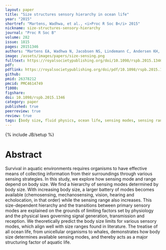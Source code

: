 ```yaml
---
layout: paper
title: "Size structures sensory hierarchy in ocean life"
year: "2015"
shortref: "Martens, Wadhwa, et al., <i>Proc R Soc B</i> 2015"
nickname: size-structures-sensory-hierarchy
journal: "Proc R Soc B"
volume: 282
issue: 1815
pages: 20151346
authors: "Martens EA, Wadhwa N, Jacobsen NS, Lindemann C, Andersen KH, Visser A"
image: /assets/images/papers/size-sensing.png
fulltext: https://royalsocietypublishing.org/doi/10.1098/rspb.2015.1346
pdf: 
pdflink: https://royalsocietypublishing.org/doi/pdf/10.1098/rspb.2015.1346
github: 
pmid: 26378212
pmcid: PMC4614749
f1000: 
figshare: 
doi: 10.1098/rspb.2015.1346
category: paper
published: true
peerreview: true
review: true
tags: [body size, fluid physics, ocean life, sensing modes, sensing range, traits]
---
```

{% include JB/setup %}

# Abstract 

Survival in aquatic environments requires organisms to have effective means of collecting information from their surroundings through various sensing strategies. In this study, we explore how sensing mode and range depend on body size. We find a hierarchy of sensing modes determined by body size. With increasing body size, a larger battery of modes becomes available (chemosensing, mechanosensing, vision, hearing and echolocation, in that order) while the sensing range also increases. This size-dependent hierarchy and the transitions between primary sensory modes are explained on the grounds of limiting factors set by physiology and the physical laws governing signal generation, transmission and reception. We theoretically predict the body size limits for various sensory modes, which align well with size ranges found in literature. The treatise of all ocean life, from unicellular organisms to whales, demonstrates how body size determines available sensing modes, and thereby acts as a major structuring factor of aquatic life.
